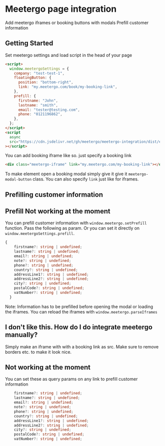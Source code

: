 # Meetergo page integration

Add meetergo iframes or booking buttons with modals
Prefill customer information

## Getting Started

Set meetergo settings and load script in the head of your page

```html
<script>
  window.meetergoSettings = {
    company: "test-test-1",
    floatingButton: {
      position: "bottom-right",
      link: "my.meetergo.com/book/my-booking-link",
    },
    prefill: {
      firstname: "John",
      lastname: "smith",
      email: "tester@testing.com",
      phone: "0121196862",
    },
  };
</script>
<script
  async
  src="https://cdn.jsdelivr.net/gh/meetergo/meetergo-integration/dist/esbuild/browser.js"
></script>
```

You can add booking iframe like so. just specify a booking link

```html
<div class="meetergo-iframe" link="my.meetergo.com/my-booking-link"></div>
```

To make element open a booking modal simply give it give it `meetergo-modal-button` class.
You can also specify `link` just like for iframes.

## Prefilling customer information

## Prefill Not working at the moment

You can prefill customer information with `window.meetergo.setPrefill` function.
Pass the following as param. Or you can set it directly on `window.meetergoSettings.prefill`.

```typescript
{
    firstname?: string | undefined;
    lastname?: string | undefined;
    email?: string | undefined;
    note?: string | undefined;
    phone?: string | undefined;
    country?: string | undefined;
    addressLine1?: string | undefined;
    addressLine2?: string | undefined;
    city?: string | undefined;
    postalCode?: string | undefined;
    vatNumber?: string | undefined;
  }
```

Note: Information has to be prefilled before opening the modal or loading the iframes.
You can reload the iframes with `window.meetergo.parseIframes`

## I don't like this. How do I do integrate meetergo manually?

Simply make an iframe with with a booking link as src. Make sure to remove borders etc. to make it look nice.

## Not working at the moment

You can set these as query params on any link to prefill customer information

```typescript
    firstname?: string | undefined;
    lastname?: string | undefined;
    email?: string | undefined;
    note?: string | undefined;
    phone?: string | undefined;
    country?: string | undefined;
    addressLine1?: string | undefined;
    addressLine2?: string | undefined;
    city?: string | undefined;
    postalCode?: string | undefined;
    vatNumber?: string | undefined;
```

